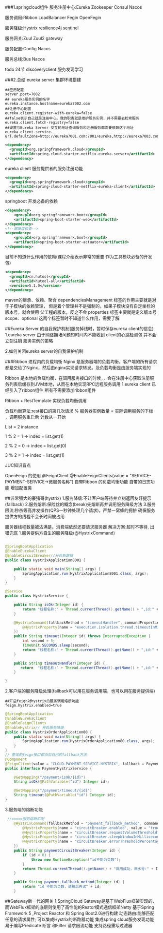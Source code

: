 ###1.springcloud组件
服务注册中心:Eureka Zookeeper Consul Nacos

服务调用:Ribbon LoadBalancer Fegin OpenFegin

服务降级:Hystrix resilience4j sentinel

服务网关:Zuul Zuul2 gateway

服务配置:Config Nacos

服务总线:Bus Nacos

todo 24节 discoveryclient 服务发现学习

###2.总结
eureka server 集群环境搭建 
```properties
##应用配置
server.port=7002
## eureka服务实例的名字
eureka.instance.hostname=eureka7002.com
##注册中心配置
eureka.client.register-with-eureka=false
##false表示自己就是注册中心。我的职责就是维护服务实例，并不需要去检索服务
eureka.client.fetch-registry=false
##设置与Eureka Server 交互的地址查询服务和注册服务都需要依赖这个地址
eureka.client.service-url.defaultZone=http://eureka7001.com:7001/eureka,http://eureka7003.com:7003/eureka
```
```xml
<dependency>
  <groupId>org.springframework.cloud</groupId>
  <artifactId>spring-cloud-starter-netflix-eureka-server</artifactId>
</dependency>
```
eureka client 服务提供者的服务注册功能
```xml
<dependency>
  <groupId>org.springframework.cloud</groupId>
  <artifactId>spring-cloud-starter-netflix-eureka-client</artifactId>
</dependency>
```
springboot 开发必备的依赖
```xml
<dependency>
    <groupId>org.springframework.boot</groupId>
    <artifactId>spring-boot-starter-web</artifactId>
</dependency>
<!--健康度检查-->
<dependency>
    <groupId>org.springframework.boot</groupId>
    <artifactId>spring-boot-starter-actuator</artifactId>
</dependency>
```
目前不知道什么作用的依赖(课程介绍表示非常的重要 作为工具模块必备的开发包)
```xml
<dependency>
  <groupId>cn.hutool</groupId>
  <artifactId>hutool-all</artifactId>
  <version>5.1.0</version>
</dependency>
```
maven的继承、依赖、聚合
dependenciesManagement 标签的作用主要就是对于子模块的依赖管理，
但是着个管理并不是强制的，如果子模块没有自定坐标的版本号，就会使用
父工程的版本，反之不会
properties 标签主要就是定义版本号
scope、optional 这两个标签暂时不知道什么作用，需要了解

##Eureka Server 的自我保护机制(服务掉线时，暂时保存eureka client的信息)
1.eureka server 由于网络拥堵问题短时间内不能收到 client的心跳检测包 并不会立刻注销 服务实例的策略 

2.如何关闭eureka server的自我保护机制 

###Ribbon 进程内的负载均衡
Nginx 是服务器端的负载均衡，客户端的所有请求都是交给了Nginx，然后由nginx实现请求转发。及负载均衡是由服务端实现的

Ribbon 是本地的负载均衡，在调用服务接口的时候，，会在注册中心获取注册服务列表后缓存到JVM本地，从而在本地实现RPC远程服务调用
1.eureka client 已经引入了ribbon组件 所有不需要添加ribbon组件

Ribbon + RestTemplate 实现负载均衡调用

负载均衡算法:rest接口的第几次请求 % 服务器实例数量 = 实际调用服务的下标 ，调用服务重启后 计数从一开始

List = 2 instance

1 % 2 = 1 -> index = list.get(1)

2 % 2 = 0 -> index = list.get(0)

3 % 2 = 1 -> index = list.get(1)

JUC知识盲点

OpenFeign 的使用
@FeignClient @EnableFeignClients(value = "SERVICE-PAYMENT-SERVICE->微服务名称") 
 自带Ribbon 的负载均衡功能
自带的日志功能 增加配置类

##非常强大的豪猪哥(hystrix) 
1.服务降级:不让客户端等待并立刻返回友好提示(fallback)
2.服务熔断:保险丝的概念(break)先熔断再并调用服务降级方法
3.服务限流:秒杀等高并发操作(QPS一秒钟处理几个请求)，严禁一窝蜂的拥挤
确保服务提供方的线程不会长时间被占用

服务器线程数量被沾满是，消费端依然还要请求服务器
解决方案:超时不等待, 出错兜底
1.服务提供方自生的服务降级(@HystrixCommand)
```java

@SpringBootApplication
@EnableEurekaClient
@EnableCircuitBreaker//开启断路器
public class HystrixApplication8001 {

    public static void main(String[] args) {
        SpringApplication.run(HystrixApplication8001.class, args);
    }
}

@Service
public class HystrixService {

    public String isOk(Integer id) {
        return "线程名称:" + Thread.currentThread().getName() + ",id:" + id + "\t" + "O(∩_∩)O";
    }

    @HystrixCommand(fallbackMethod = "timeoutHandler", commandProperties = {
        @HystrixProperty(name = "execution.isolation.thread.timeoutInMilliseconds", value = "3000")//超时设置
    })
    public String timeout(Integer id) throws InterruptedException {
        int second = 5;
        TimeUnit.SECONDS.sleep(second);
        return "线程名称:" + Thread.currentThread().getName() + ",id:" + id + "\t" + "timeout";
    }

    public String timeoutHandler(Integer id) {
       return  "线程名称:" + Thread.currentThread().getName() + ",id:" + id + "\t" + "运行异常或者超时timeoutHandler/(ㄒoㄒ)/~~";
    }

}
```
2.客户端的服务降级处理(fallback可以用在服务调用端，也可以用在服务提供端)
```properties
##开启feign对hystrix的服务调用熔断功能
feign.hystrix.enabled=true
```
```java
@SpringBootApplication
@EnableEurekaClient
@EnableFeignClients
@EnableHystrix// 开启服务降级
public class HystrixOrderApplication80 {
    public static void main(String[] args) {
        SpringApplication.run(HystrixOrderApplication80.class, args);
    }
}
// 整体的feign接口都添加自己的fallback方法
@Component
@FeignClient(value = "CLOUD-PAYMENT-SERVICE-HYSTRIX", fallback = PaymentHystrixFallBackService.class)
public interface PaymentHystrixService {

    @GetMapping("/payment/isOk/{id}")
    String isOk(@PathVariable("id") Integer id);

    @GetMapping("/payment/timeout/{id}")
    String timeout(@PathVariable("id") Integer id);
}
```
3.服务端的熔断功能
```java
 //=====服务熔断机制
    @HystrixCommand(fallbackMethod = "payment_fallback_method", commandProperties = {
        @HystrixProperty(name = "circuitBreaker.enabled", value = "true"),//开启断路器
        @HystrixProperty(name = "circuitBreaker.requestVolumeThreshold", value = "10"),// 请求次数
        @HystrixProperty(name = "circuitBreaker.sleepWindowInMilliseconds", value = "10000"),// 时间窗口器
        @HystrixProperty(name = "circuitBreaker.errorThresholdPercentage", value = "60"),// 失败率达到多少跳闸
    })
    public String paymentCircuitBreaker(Integer id) {
        if (id < 0) {
            throw new RuntimeException("id不能为负数");
        }
        return Thread.currentThread().getName() + "调用成功，流水号:" + IdUtil.simpleUUID();
    }

    public String payment_fallback_method(Integer id) {
        return "id 不能为负数，请稍后再试" + id;
    }
```
##Gateway新一代的网关
1.SpringCloud Gateway是基于WebFlux框架实现的，而WebFlux框架的底层则使用了高性能的Reator模式通信框架Netty
基于Spring Framework 5 ,Project Reactor 和 Spring Boot2.0进行构建
动态路由:能够匹配任意的请求属性;
可以集成Hystrix的断路器功能
集成spring cloud服务发现功能
易于编写Predicate 断言 和Filter 
请求限流功能
支持路径重写过滤器